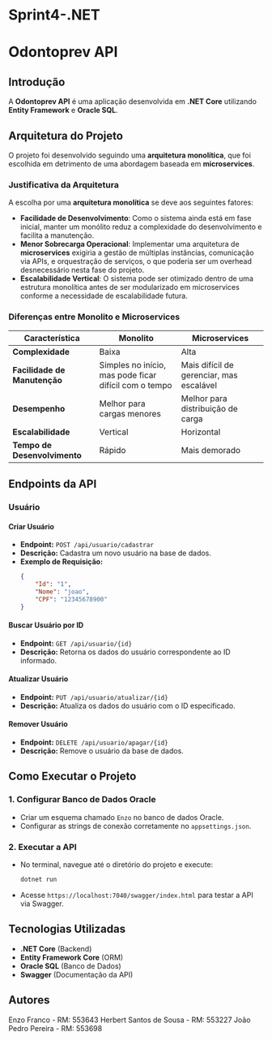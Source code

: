 # Sprint4-.NET

# Odontoprev API

## Introdução
A **Odontoprev API** é uma aplicação desenvolvida em **.NET Core** utilizando **Entity Framework** e **Oracle SQL**.

## Arquitetura do Projeto
O projeto foi desenvolvido seguindo uma **arquitetura monolítica**, que foi escolhida em detrimento de uma abordagem baseada em **microservices**.

### Justificativa da Arquitetura
A escolha por uma **arquitetura monolítica** se deve aos seguintes fatores:

- **Facilidade de Desenvolvimento**: Como o sistema ainda está em fase inicial, manter um monólito reduz a complexidade do desenvolvimento e facilita a manutenção.
- **Menor Sobrecarga Operacional**: Implementar uma arquitetura de **microservices** exigiria a gestão de múltiplas instâncias, comunicação via APIs, e orquestração de serviços, o que poderia ser um overhead desnecessário nesta fase do projeto.
- **Escalabilidade Vertical**: O sistema pode ser otimizado dentro de uma estrutura monolítica antes de ser modularizado em microservices conforme a necessidade de escalabilidade futura.

### Diferenças entre Monolito e Microservices
| Característica        | Monolito                                      | Microservices                                |
|-----------------|---------------------------------|--------------------------------|
| **Complexidade**    | Baixa                                        | Alta                                     |
| **Facilidade de Manutenção** | Simples no início, mas pode ficar difícil com o tempo | Mais difícil de gerenciar, mas escalável |
| **Desempenho**     | Melhor para cargas menores                    | Melhor para distribuição de carga       |
| **Escalabilidade**  | Vertical                                      | Horizontal                              |
| **Tempo de Desenvolvimento** | Rápido                                      | Mais demorado                          |

## Endpoints da API

### **Usuário**

#### **Criar Usuário**
- **Endpoint:** `POST /api/usuario/cadastrar`
- **Descrição:** Cadastra um novo usuário na base de dados.
- **Exemplo de Requisição:**
  ```json
  {
      "Id": "1",
      "Nome": "joao",
      "CPF": "12345678900"
  }
  ```

#### **Buscar Usuário por ID**
- **Endpoint:** `GET /api/usuario/{id}`
- **Descrição:** Retorna os dados do usuário correspondente ao ID informado.

#### **Atualizar Usuário**
- **Endpoint:** `PUT /api/usuario/atualizar/{id}`
- **Descrição:** Atualiza os dados do usuário com o ID especificado.

#### **Remover Usuário**
- **Endpoint:** `DELETE /api/usuario/apagar/{id}`
- **Descrição:** Remove o usuário da base de dados.

## Como Executar o Projeto

### **1. Configurar Banco de Dados Oracle**
- Criar um esquema chamado `Enzo` no banco de dados Oracle.
- Configurar as strings de conexão corretamente no `appsettings.json`.

### **2. Executar a API**
- No terminal, navegue até o diretório do projeto e execute:
  ```sh
  dotnet run
  ```
- Acesse `https://localhost:7040/swagger/index.html` para testar a API via Swagger.

## Tecnologias Utilizadas
- **.NET Core** (Backend)
- **Entity Framework Core** (ORM)
- **Oracle SQL** (Banco de Dados)
- **Swagger** (Documentação da API)

## Autores
Enzo Franco - RM: 553643
Herbert Santos de Sousa - RM: 553227 
João Pedro Pereira - RM: 553698 
